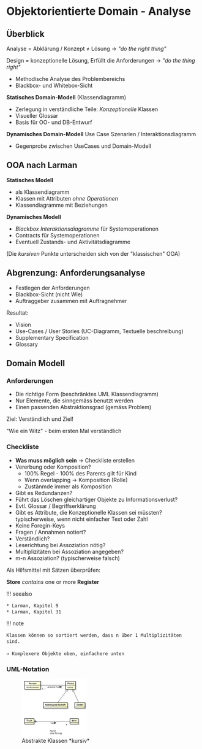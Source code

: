 # Objektorientierte Domain - Analyse

## Überblick

Analyse = Abklärung / Konzept ≠ Lösung
→ *"do the right thing"*

Design = konzeptionelle Lösung, Erfüllt die Anforderungen
→ *"do the thing right"*

* Methodische Analyse des Problembereichs
* Blackbox- und Whitebox-Sicht

**Statisches Domain-Modell** (Klassendiagramm)

* Zerlegung in verständliche Teile: *Konzeptionelle* Klassen
* Visueller Glossar
* Basis für OO- und DB-Entwurf

**Dynamisches Domain-Modell** Use Case Szenarien / Interaktionsdiagramm

* Gegenprobe zwischen UseCases und Domain-Modell

## OOA nach Larman

**Statisches Modell**

* als Klassendiagramm
* Klassen mit Attributen *ohne Operationen*
* Klassendiagramme mit Beziehungen

**Dynamisches Modell**

* *Blackbox Interaktionsdiagramme* für Systemoperationen
* Contracts für Systemoperationen
* Eventuell Zustands- und Aktivitätsdiagramme

(Die *kursiven* Punkte unterscheiden sich von der "klassischen" OOA)

## Abgrenzung: Anforderungsanalyse

* Festlegen der Anforderungen
* Blackbox-Sicht (nicht Wie)
* Auftraggeber zusammen mit Auftragnehmer

Resultat:

* Vision
* Use-Cases / User Stories (UC-Diagramm, Textuelle beschreibung)
* Supplementary Specification
* Glossary

## Domain Modell

### Anforderungen

* Die richtige Form (beschränktes UML Klassendiagramm)
* Nur Elemente, die sinngemäss benutzt werden
* Einen passenden Abstraktionsgrad (gemäss Problem)

Ziel: Verständlich und Ziel!

"Wie ein Witz" - beim ersten Mal verständlich

### Checkliste

* **Was muss möglich sein** → Checkliste erstellen
* Vererbung oder Komposition?
  * 100% Regel - 100% des Parents gilt für Kind
  * Wenn overlapping -> Komposition (Rolle)
  * Zustänmde immer als Komposition
* Gibt es Redundanzen?
* Führt das Löschen gleichartiger Objekte zu Informationsverlust?
* Evtl. Glossar / Begriffserklärung
* Gibt es Attribute, die Konzeptionelle Klassen sei müssten?
  typischerweise, wenn nicht einfacher Text oder Zahl
* Keine Foregin-Keys
* Fragen / Annahmen notiert?
* Verständlich?
* Leserichtung bei Assoziation nötig?
* Multiplizitäten bei Assoziation angegeben?
* m-n Assoziation? (typischerweise falsch)

Als Hilfsmittel mit Sätzen überprüfen:

**Store** *contains* one or more **Register**

!!! seealso

    * Larman, Kapitel 9
    * Larman, Kapitel 31

!!! note

    Klassen können so sortiert werden, dass n über 1 Multiplizitäten
    sind.

    → Komplexere Objekte oben, einfachere unten


### UML-Notation

<figure>
    <img src="images/uml_cheat_sheet.png" style="max-width: 40%;"/>
    <figcaption>Abstrakte Klassen *kursiv*</figcaption>
</figure>
